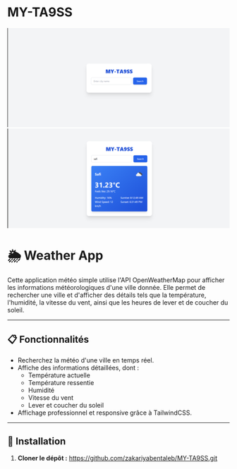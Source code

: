 # MY-TA9SS
 ![ MY-TA9SS App Screenshot](/images/P2.png)
![ MY-TA9SS App Screenshot](/images/P1.png)
# 🌦️ Weather App

Cette application météo simple utilise l'API OpenWeatherMap pour afficher les informations météorologiques d'une ville donnée. Elle permet de rechercher une ville et d'afficher des détails tels que la température, l'humidité, la vitesse du vent, ainsi que les heures de lever et de coucher du soleil.

---

## 📋 **Fonctionnalités**
- Recherchez la météo d'une ville en temps réel.
- Affiche des informations détaillées, dont :
  - Température actuelle
  - Température ressentie
  - Humidité
  - Vitesse du vent
  - Lever et coucher du soleil
- Affichage professionnel et responsive grâce à TailwindCSS.

---

## 🚀 **Installation**

1. **Cloner le dépôt :**
   https://github.com/zakariyabentaleb/MY-TA9SS.git

